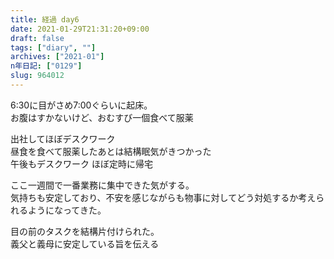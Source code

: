 ```yaml
---
title: 経過 day6
date: 2021-01-29T21:31:20+09:00
draft: false
tags: ["diary", ""]
archives: ["2021-01"]
n年日記: ["0129"]
slug: 964012
---
```

6:30に目がさめ7:00ぐらいに起床。  
お腹はすかないけど、おむすび一個食べて服薬

出社してほぼデスクワーク  
昼食を食べて服薬したあとは結構眠気がきつかった  
午後もデスクワーク
ほぼ定時に帰宅

ここ一週間で一番業務に集中できた気がする。  
気持ちも安定しており、不安を感じながらも物事に対してどう対処するか考えられるようになってきた。

目の前のタスクを結構片付けられた。  
義父と義母に安定している旨を伝える

